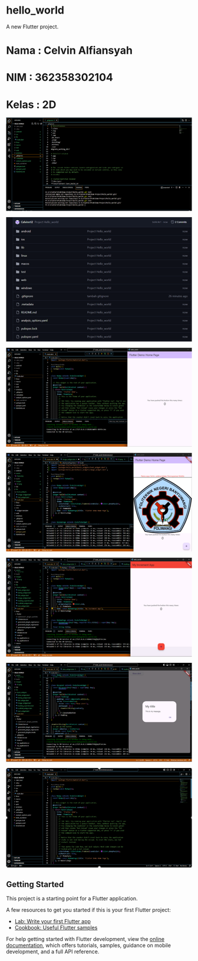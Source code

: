 # hello_world

A new Flutter project.

# Nama : Celvin Alfiansyah
# NIM : 362358302104
# Kelas : 2D

![screenshoot hello_word](images\images1.png)

![screenshoot hello_word](images\images2.png)

![screenshoot hello_word](images\images3.png)

![screenshoot hello_word](images\images4.png)

![screenshoot hello_word](images\images5.png)

![screenshoot hello_word](images\images6.png)

![screenshoot hello_word](images\images7.png)


## Getting Started

This project is a starting point for a Flutter application.

A few resources to get you started if this is your first Flutter project:

- [Lab: Write your first Flutter app](https://docs.flutter.dev/get-started/codelab)
- [Cookbook: Useful Flutter samples](https://docs.flutter.dev/cookbook)

For help getting started with Flutter development, view the
[online documentation](https://docs.flutter.dev/), which offers tutorials,
samples, guidance on mobile development, and a full API reference.
